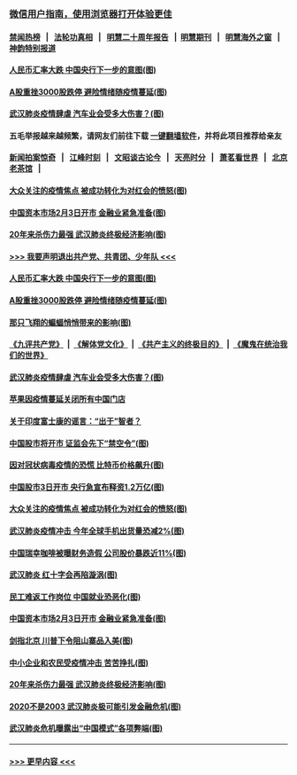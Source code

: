 ### [微信用户指南，使用浏览器打开体验更佳](https://github.com/gfw-breaker/banned-news1/blob/master/indexes/wechat-guide.md?t=0)
#### [禁闻热榜](热点新闻.md?t=0)  &nbsp;&nbsp;|&nbsp;&nbsp; [法轮功真相](https://github.com/gfw-breaker/truth/blob/master/README.md?t=0) &nbsp;&nbsp;|&nbsp;&nbsp; [明慧二十周年报告](https://github.com/gfw-breaker/mh-reports/blob/master/README.md?t=0) &nbsp;&nbsp;|&nbsp;&nbsp;[明慧期刊](https://github.com/gfw-breaker/mh-qikan) &nbsp;&nbsp;|&nbsp;&nbsp; [明慧海外之窗](https://github.com/gfw-breaker/mh-news/blob/master/README.md?t=0) &nbsp;&nbsp;|&nbsp;&nbsp; [神韵特别报道](https://github.com/gfw-breaker/mh-news/blob/master/shenyun.md?t=0)
#### [人民币汇率大跌 中国央行下一步的意图(图)](../pages/p5/921801.md?t=02040744) 
#### [A股重挫3000股跌停 避险情绪随疫情蔓延(图)](../pages/p5/921782.md?t=02040744) 
#### [武汉肺炎疫情肆虐 汽车业会受多大伤害？(图)](../pages/p5/921740.md?t=02040744) 
#### 五毛举报越来越频繁，请网友们前往下载 [一键翻墙软件](https://github.com/gfw-breaker/ssr-accounts)，并将此项目推荐给亲友
#### [新闻拍案惊奇](https://github.com/gfw-breaker/banned-news1/blob/master/pages/link4.md) &nbsp;&nbsp;|&nbsp;&nbsp; [江峰时刻](https://github.com/gfw-breaker/banned-news1/blob/master/pages/link4.md) &nbsp;&nbsp;|&nbsp;&nbsp; [文昭谈古论今](https://github.com/gfw-breaker/banned-news1/blob/master/pages/link4.md) &nbsp;&nbsp;|&nbsp;&nbsp; [天亮时分](https://github.com/gfw-breaker/banned-news1/blob/master/pages/link4.md) &nbsp;&nbsp;|&nbsp;&nbsp; [萧茗看世界](https://github.com/gfw-breaker/banned-news1/blob/master/pages/link4.md) &nbsp;&nbsp;|&nbsp;&nbsp; [北京老茶馆](https://github.com/gfw-breaker/banned-news1/blob/master/pages/link4.md) &nbsp;&nbsp;|&nbsp;&nbsp; 
#### [大众关注的疫情焦点 被成功转化为对红会的愤怒(图)](../pages/p5/921720.md?t=02040744) 
#### [中国资本市场2月3日开市 金融业紧急准备(图)](../pages/p5/921610.md?t=02040744) 
#### [20年来杀伤力最强 武汉肺炎终极经济影响(图)](../pages/p5/921614.md?t=02040744) 
#### [>>> 我要声明退出共产党、共青团、少年队 <<<](https://github.com/begood0513/goodnews/blob/master/quit/letter.md) 
#### [人民币汇率大跌 中国央行下一步的意图(图)](../pages/p5/921801.md?t=02040744) 
#### [A股重挫3000股跌停 避险情绪随疫情蔓延(图)](../pages/p5/921782.md?t=02040744) 
#### [那只飞翔的蝙蝠悄悄带来的影响(图)](../pages/p5/921724.md?t=02040744) 
#### [《九评共产党》](https://github.com/begood0513/9ping.md/blob/master/README.md) &nbsp;|&nbsp; [《解体党文化》](../../../../jtdwh.md/blob/master/README.md)  &nbsp;|&nbsp; [《共产主义的终极目的》](../../../../gczydzjmd.md/blob/master/README.md) &nbsp;|&nbsp; [《魔鬼在统治我们的世界》](../../../../mgztzwmdsj.md/blob/master/README.md) 
#### [武汉肺炎疫情肆虐 汽车业会受多大伤害？(图)](../pages/p5/921740.md?t=02040744) 
#### [苹果因疫情蔓延关闭所有中国门店](../pages/p5/921743.md?t=02040744) 
#### [关于印度富士康的谣言：“出于”智者？](../pages/p5/921729.md?t=02040744) 
#### [中国股市将开市 证监会先下“禁空令”(图)](../pages/p5/921745.md?t=02040744) 
#### [因对冠状病毒疫情的恐慌 比特币价格飙升(图)](../pages/p5/921736.md?t=02040744) 
#### [中国股市3日开市 央行急宣布释资1.2万亿(图)](../pages/p5/921741.md?t=02040744) 
#### [大众关注的疫情焦点 被成功转化为对红会的愤怒(图)](../pages/p5/921720.md?t=02040744) 
#### [武汉肺炎疫情冲击 今年全球手机出货量恐减2%(图)](../pages/p5/921719.md?t=02040744) 
#### [中国瑞幸咖啡被曝财务造假 公司股价暴跌近11%(图)](../pages/p5/921714.md?t=02040744) 
#### [武汉肺炎 红十字会再陷漩涡(图)](../pages/p5/921706.md?t=02040744) 
#### [民工难返工作岗位 中国就业恐恶化(图)](../pages/p5/921704.md?t=02040744) 
#### [中国资本市场2月3日开市 金融业紧急准备(图)](../pages/p5/921610.md?t=02040744) 
#### [剑指北京 川普下令阻山寨品入美(图)](../pages/p5/921663.md?t=02040744) 
#### [中小企业和农民受疫情冲击 苦苦挣扎(图)](../pages/p5/921661.md?t=02040744) 
#### [20年来杀伤力最强 武汉肺炎终极经济影响(图)](../pages/p5/921614.md?t=02040744) 
#### [2020不是2003 武汉肺炎极可能引发金融危机(图)](../pages/p5/921629.md?t=02040744) 
#### [武汉肺炎危机曝露出“中国模式”各项弊端(图)](../pages/p5/921639.md?t=02040744) 

----
#### [ >>> 更早内容 <<< ](../indexes/p5-earlier.md)
